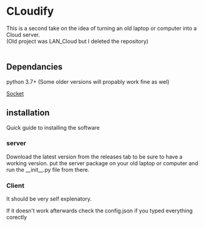 # CLoudify
This is a second take on the idea of turning an old laptop or computer into a Cloud server. <br />
(Old project was LAN_Cloud but I deleted the repository) <br />
<br />

## Dependancies
python 3.7+ (Some older versions will propably work fine as wel)

[Socket](https://docs.python.org/3/library/socket.html)


## installation
Quick guide to installing the software

### server
Download the latest version from the releases tab to be sure to have a working version.
put the server package on your old laptop or computer and run the \_\_init__.py file from there.


### Client
It should be very self explenatory.

If it doesn't work afterwards check the config.json if you typed everything corectly